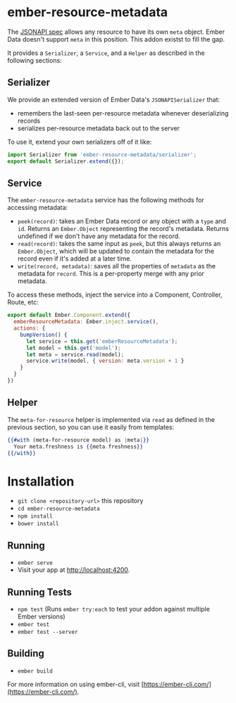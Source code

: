 # ember-resource-metadata

The [JSONAPI spec](http://jsonapi.org/) allows any resource to have its own `meta` object. Ember Data doesn't support `meta` in this position. This addon existst to fill the gap.

It provides a `Serializer`, a `Service`, and a `Helper` as described in the following sections:

## Serializer

We provide an extended version of Ember Data's `JSONAPISerializer` that:

  - remembers the last-seen per-resource metadata whenever deserializing records
  - serializes per-resource metadata back out to the server
  
To use it, extend your own serializers off of it like:

```js
import Serializer from 'ember-resource-metadata/serializer';
export default Serializer.extend({});

```

## Service

The `ember-resource-metadata` service has the following methods for accessing metadata:

 - `peek(record)`: takes an Ember Data record or any object with a `type` and `id`. Returns an `Ember.Object` representing the record's metadata. Returns undefined if we don't have any metadata for the record.
 - `read(record)`: takes the same input as `peek`, but this always returns an `Ember.Object`, which will be updated to contain the metadata for the record even if it's added at a later time.
 - `write(record, metadata)`: saves all the properties of `metadata` as the metadata for `record`. This is a per-property merge with any prior metadata.
 
 To access these methods, inject the service into a Component, Controller, Route, etc:
 
 ```js
 export default Ember.Component.extend({
   emberResourceMetadata: Ember.inject.service(),
   actions: {
     bumpVersion() {
       let service = this.get('emberResourceMetadata');
       let model = this.get('model');
       let meta = service.read(model);
       service.write(model, { version: meta.version + 1 }
     }
   }
 })
 ```

## Helper

The `meta-for-resource` helper is implemented via `read` as defined in the previous section, so you can use it easily from templates:

```hbs
{{#with (meta-for-resource model) as |meta|}}
  Your meta.freshness is {{meta.freshness}}
{{/with}}

```

# Installation

* `git clone <repository-url>` this repository
* `cd ember-resource-metadata`
* `npm install`
* `bower install`

## Running

* `ember serve`
* Visit your app at [http://localhost:4200](http://localhost:4200).

## Running Tests

* `npm test` (Runs `ember try:each` to test your addon against multiple Ember versions)
* `ember test`
* `ember test --server`

## Building

* `ember build`

For more information on using ember-cli, visit [https://ember-cli.com/](https://ember-cli.com/).
